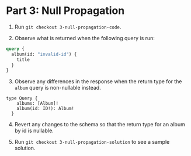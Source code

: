 # Part 3: Null Propagation
1. Run `git checkout 3-null-propagation-code`. 

2. Observe what is returned when the following query is run:
``` graphql
query {
  album(id: "invalid-id") {
    title
  }
}
```

3. Observe any differences in the response when the return type for the `album` query is non-nullable instead.
```
type Query {
    albums: [Album]!
    album(id: ID!): Album!
  }
```

4. Revert any changes to the schema so that the return type for an album by id is nullable. 

5. Run `git checkout 3-null-propagation-solution` to see a sample solution.